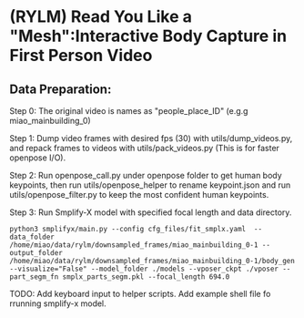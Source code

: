# (RYLM) Read You Like a "Mesh":Interactive Body Capture in First Person Video

## Data Preparation:
Step 0: The original video is names as "people_place_ID" (e.g.g miao_mainbuilding_0)

Step 1: Dump video frames with desired fps (30) with utils/dump_videos.py, and repack frames to videos with utils/pack_videos.py (This is for faster openpose I/O).

Step 2: Run openpose_call.py under openpose folder to get human body keypoints, then run utils/openpose_helper to rename keypoint.json and run utils/openpose_filter.py to keep the most confident human keypoints.

Step 3: Run Smplify-X model with specified focal length and data directory. 
```shell
python3 smplifyx/main.py --config cfg_files/fit_smplx.yaml  --data_folder /home/miao/data/rylm/downsampled_frames/miao_mainbuilding_0-1 --output_folder /home/miao/data/rylm/downsampled_frames/miao_mainbuilding_0-1/body_gen --visualize="False" --model_folder ./models --vposer_ckpt ./vposer --part_segm_fn smplx_parts_segm.pkl --focal_length 694.0
```
TODO: Add keyboard input to helper scripts. Add example shell file fo rrunning smplify-x model.
